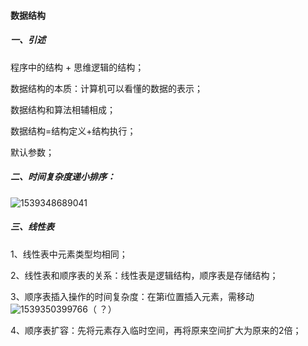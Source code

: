 

#### 数据结构

##### 一、引述

程序中的结构 + 思维逻辑的结构；

数据结构的本质：计算机可以看懂的数据的表示；

数据结构和算法相辅相成；

数据结构=结构定义+结构执行；

默认参数；

##### 二、时间复杂度递小排序：

![1539348689041](/tmp/1539348689041.png)

##### 三、线性表

1、线性表中元素类型均相同；

2、线性表和顺序表的关系：线性表是逻辑结构，顺序表是存储结构；

3、顺序表插入操作的时间复杂度：在第i位置插入元素，需移动![1539350399766](/tmp/1539350399766.png)（ ？）

4、顺序表扩容：先将元素存入临时空间，再将原来空间扩大为原来的2倍；

